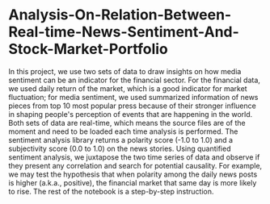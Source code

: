 # Analysis-On-Relation-Between-Real-time-News-Sentiment-And-Stock-Market-Portfolio
In this project, we use two sets of data to draw insights on how media sentiment can be an indicator for the financial sector. 
For the financial data, we used daily return of the market, which is a good indicator for market fluctuation; for media sentiment, we used summarized information of news pieces from top 10 most popular press because of their stronger influence in shaping people's perception of events that are happening in the world.
Both sets of data are real-time, which means the source files are of the moment and need to be loaded each time analysis is performed. The sentiment analysis library returns a polarity score (-1.0 to 1.0) and a subjectivity score (0.0 to 1.0) on the news stories. Using quantified sentiment analysis, we juxtapose the two time series of data and observe if they present any correlation and search for potential causality. For example, we may test the hypothesis that when polarity among the daily news posts is higher (a.k.a., positive), the financial market that same day is more likely to rise. The rest of the notebook is a step-by-step instruction.
